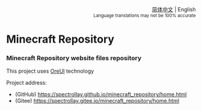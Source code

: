 <div align="right">

<a href="/README.md">简体中文</a> | English<br><sup>Language translations may not be 100% accurate</sup>

</div>

# Minecraft Repository

### Minecraft Repository website files repository

This project uses [OreUI](https://github.com/Spectrollay/OreUI) technology

Project address:
- (GitHub) https://spectrollay.github.io/minecraft_repository/home.html
- (Gitee) https://spectrollay.gitee.io/minecraft_repository/home.html